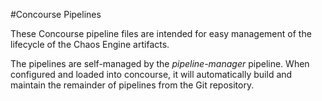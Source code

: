 #Concourse Pipelines

These Concourse pipeline files are intended for easy management of the lifecycle of the Chaos Engine artifacts.

The pipelines are self-managed by the *pipeline-manager* pipeline. When configured and loaded into concourse, it will automatically build and maintain the remainder of pipelines from the Git repository.